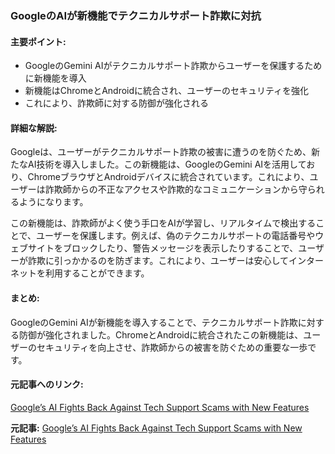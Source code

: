 ### GoogleのAIが新機能でテクニカルサポート詐欺に対抗

#### 主要ポイント:
- GoogleのGemini AIがテクニカルサポート詐欺からユーザーを保護するために新機能を導入
- 新機能はChromeとAndroidに統合され、ユーザーのセキュリティを強化
- これにより、詐欺師に対する防御が強化される

#### 詳細な解説:
Googleは、ユーザーがテクニカルサポート詐欺の被害に遭うのを防ぐため、新たなAI技術を導入しました。この新機能は、GoogleのGemini AIを活用しており、ChromeブラウザとAndroidデバイスに統合されています。これにより、ユーザーは詐欺師からの不正なアクセスや詐欺的なコミュニケーションから守られるようになります。

この新機能は、詐欺師がよく使う手口をAIが学習し、リアルタイムで検出することで、ユーザーを保護します。例えば、偽のテクニカルサポートの電話番号やウェブサイトをブロックしたり、警告メッセージを表示したりすることで、ユーザーが詐欺に引っかかるのを防ぎます。これにより、ユーザーは安心してインターネットを利用することができます。

#### まとめ:
GoogleのGemini AIが新機能を導入することで、テクニカルサポート詐欺に対する防御が強化されました。ChromeとAndroidに統合されたこの新機能は、ユーザーのセキュリティを向上させ、詐欺師からの被害を防ぐための重要な一歩です。

#### 元記事へのリンク:
[Google’s AI Fights Back Against Tech Support Scams with New Features](リンク先URL)

**元記事:** [Google’s AI Fights Back Against Tech Support Scams with New Features](https://www.click2houston.com/video/news/2025/05/09/googles-ai-fights-back-against-tech-support-scams-with-new-features/)